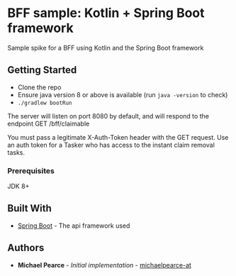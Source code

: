 # BFF sample: Kotlin + Spring Boot framework
Sample spike for a BFF using Kotlin and the Spring Boot framework

## Getting Started

* Clone the repo
* Ensure java version 8 or above is available (run `java -version` to check)
* `./gradlew bootRun`

The server will listen on port 8080 by default, and will respond to the endpoint GET /bff/claimable

You must pass a legitimate X-Auth-Token header with the GET request. Use an auth token for a Tasker who has access to the instant claim removal tasks.

### Prerequisites

JDK 8+

## Built With

* [Spring Boot](https://spring.io/projects/spring-boot) - The api framework used

## Authors

* **Michael Pearce** - *Initial implementation* - [michaelpearce-at](https://github.com/michaelpearce-at)
